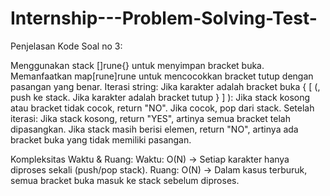 # Internship---Problem-Solving-Test-

Penjelasan Kode Soal no 3:

Menggunakan stack []rune{} untuk menyimpan bracket buka.
Memanfaatkan map[rune]rune untuk mencocokkan bracket tutup dengan pasangan yang benar.
Iterasi string:
  Jika karakter adalah bracket buka { [ (, push ke stack.
  Jika karakter adalah bracket tutup } ] ):
    Jika stack kosong atau bracket tidak cocok, return "NO".
    Jika cocok, pop dari stack.
Setelah iterasi:
  Jika stack kosong, return "YES", artinya semua bracket telah dipasangkan.
  Jika stack masih berisi elemen, return "NO", artinya ada bracket buka yang tidak memiliki pasangan.


Kompleksitas Waktu & Ruang:
Waktu: O(N) → Setiap karakter hanya diproses sekali (push/pop stack).
Ruang: O(N) → Dalam kasus terburuk, semua bracket buka masuk ke stack sebelum diproses.
